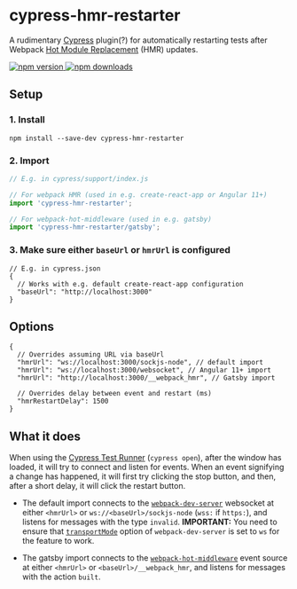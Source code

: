# cypress-hmr-restarter

A rudimentary [Cypress](https://www.cypress.io/) plugin(?) for automatically restarting tests after Webpack [Hot Module Replacement](https://webpack.js.org/concepts/hot-module-replacement/) (HMR) updates.

[![npm version](https://img.shields.io/npm/v/cypress-hmr-restarter.svg?style=flat-square) ![npm downloads](https://img.shields.io/npm/dm/cypress-hmr-restarter?style=flat-square)](https://www.npmjs.com/package/cypress-hmr-restarter)

## Setup

### 1. Install

```shell
npm install --save-dev cypress-hmr-restarter
```

### 2. Import

```js
// E.g. in cypress/support/index.js

// For webpack HMR (used in e.g. create-react-app or Angular 11+)
import 'cypress-hmr-restarter';

// For webpack-hot-middleware (used in e.g. gatsby)
import 'cypress-hmr-restarter/gatsby';
```

### 3. Make sure either `baseUrl` or `hmrUrl` is configured

```jsonc
// E.g. in cypress.json
{
  // Works with e.g. default create-react-app configuration
  "baseUrl": "http://localhost:3000"
}
```

## Options

```jsonc
{
  // Overrides assuming URL via baseUrl
  "hmrUrl": "ws://localhost:3000/sockjs-node", // default import
  "hmrUrl": "ws://localhost:3000/websocket", // Angular 11+ import
  "hmrUrl": "http://localhost:3000/__webpack_hmr", // Gatsby import

  // Overrides delay between event and restart (ms)
  "hmrRestartDelay": 1500
}
```

## What it does

When using the [Cypress Test Runner](https://docs.cypress.io/guides/core-concepts/test-runner.html) (`cypress open`), after the window has loaded, it will try to connect and listen for events. When an event signifying a change has happened, it will first try clicking the stop button, and then, after a short delay, it will click the restart button.

- The default import connects to the [`webpack-dev-server`](https://www.npmjs.com/package/webpack-dev-server) websocket at either `<hmrUrl>` or `ws://<baseUrl>/sockjs-node` (`wss:` if `https:`), and listens for messages with the type `invalid`.
**IMPORTANT:** You need to ensure that [`transportMode`](https://webpack.js.org/configuration/dev-server/#devservertransportmode) option of `webpack-dev-server` is set to `ws` for the feature to work.

- The gatsby import connects to the [`webpack-hot-middleware`](https://www.npmjs.com/package/webpack-hot-middleware) event source at either `<hmrUrl>` or `<baseUrl>/__webpack_hmr`, and listens for messages with the action `built`.

